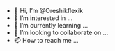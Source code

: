 - 👋 Hi, I’m @Oreshikflexik
- 👀 I’m interested in ...
- 🌱 I’m currently learning ...
- 💞️ I’m looking to collaborate on ...
- 📫 How to reach me ...

<!---
Oreshikflexik/Oreshikflexik is a ✨ special ✨ repository because its `README.md` (this file) appears on your GitHub profile.
You can click the Preview link to take a look at your changes.
--->
